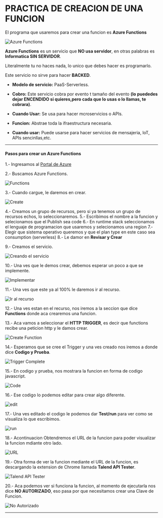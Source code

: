 # PRACTICA DE CREACION DE UNA FUNCION

El programa que usaremos para crear una funcion es **Azure Functions**

![Azure Functions](Imagenes/functions1.png)

**Azure Functions** es un servicio que **NO usa servidor**, en otras palabras es **Informatica SIN SERVIDOR**.

Literalmente tu no haces nada, lo unico que debes hacer es programarlo.

Este servicio no sirve para hacer **BACKED**.

- **Modelo de servicio:** PaaS-Serverless.

- **Cobro:** Este servicio cobra por evento t tamaño del evento **(lo puededes dejar ENCENDIDO si quieres,pero cada que lo usas o lo llamas, te cobrara)**.

- **Cuando Usar:** Se usa para hacer mcroservicios o APIs.

- **Funcion:** Abstrae toda la ifraestructura necesaria.

- **Cuando usar:** Puede usarse para hacer servicios de mensajeria, loT, APIs sencinllas,etc.

----------------------------------------

#### Pasos para crear un Azure Functions

1.- Ingresamos al [Portal de Azure](https://portal.azure.com)

2.- Buscamos Azure Functions.

![Functions](Imagenes/Function.PNG)



3.- Cuando cargue, le daremos en crear.

![Create](Imagenes/Create.PNG)


4.- Creamos un grupo de recursos, pero si ya tenemos un grupo de recursos echos, lo seleccionaremos.
5.- Escribimos el nombre a la funcion y selecionamos que el Publish sea code
6.- En runtime stack seleccionamos el lenguaje de programacion que usaremos y selecionamos una region
7.- Elegir que sistema operativo queremos y que el plan type en este caso sea consumption (serverless)
8.- Le damor en **Revisar y Crear**

9.- Creamos el servicio.

![Creando el servicio](Imagenes/Check.PNG)

10.- Una ves que le demos crear, debemos esperar un poco a que se implemente.

![Implementar](Imagenes\Implementacion.PNG)

11.- Una ves que este ya al 100% le daremos ir al recurso.

![Ir al recurso](Imagenes\go.PNG)


12.- Una ves estan en el recurso, nos iremos a la seccion que dice **Functions** donde aca crearemos una funcion.

13.- Aca vamos a seleccionar el **HTTP TRIGGER**, es decir que functions recibe una peticion http y le damos crear.

![Create Function](Imagenes\functionsTrigger.PNG)

14.- Esperamos que se cree el Trigger y una ves creado nos iremos a donde dice **Codigo y Prueba**.

![Trigger Complete](Imagenes\Trigger.PNG)

15.- En codigo y prueba, nos mostrara la funcion en forma de codigo javascript.

![Code](Imagenes\code.PNG)

16.- Ese codigo lo podemos editar para crear algo diferente.

![edit](Imagenes\edit.PNG)

17.- Una ves editado el codigo le podemos dar **Test/run** para ver como se visualiza lo que escribimos.

![run](Imagenes\run.PNG)

18.- Acontinuacion Obtendremos el URL de la funcion para poder visualizar la funcion mdiante otro lado.

![URL](Imagenes\url.PNG)

19.- Otra forma de ver la funcion mediante el URL de la funcion, es descargando la extension de Chrome llamada **Talend API Tester**.

![Talend API Tester](Imagenes\Talent.PNG)

20.- Aca podemos ver si funciona la funcion, al momento de ejecutarla nos dice **NO AUTORIZADO**, eso pasa por que necesitamos crear una Clave de Funcion.

![No Autorizado](Imagenes\Autorized.PNG)

--------------------------------------
